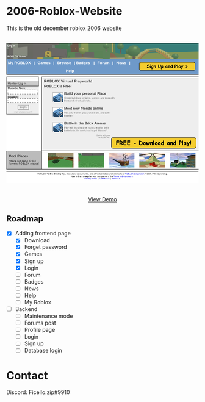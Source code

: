 # 2006-Roblox-Website
This is the old december roblox 2006 website

<br />
<div align="center">
  <a href="#">
    <img src="images/landing-page.png">
  </a>

  <p align="center">
    <br />
    <a href="http://ficello.ct8.pl">View Demo</a>
  </p>
</div>

## Roadmap

- [x] Adding frontend page
    - [x] Download
    - [x] Forget password
    - [x] Games
    - [x] Sign up
    - [x] Login
    - [ ] Forum
    - [ ] Badges
    - [ ] News
    - [ ] Help
    - [ ] My Roblox
- [ ] Backend
    - [ ] Maintenance mode
    - [ ] Forums post
    - [ ] Profile page
    - [ ] Login
    - [ ] Sign up 
    - [ ] Database login

# Contact
Discord: Ficello.zip#9910
